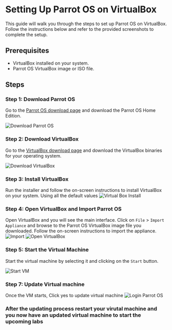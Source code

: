 # Setting Up Parrot OS on VirtualBox

This guide will walk you through the steps to set up Parrot OS on VirtualBox. Follow the instructions below and refer to the provided screenshots to complete the setup.

## Prerequisites
- VirtualBox installed on your system.
- Parrot OS VirtualBox image or ISO file.

## Steps

### Step 1: Download Parrot OS
Go to the [Parrot OS download page](https://www.parrotsec.org/download/) and download the Parrot OS Home Edition.

![Download Parrot OS](https://i.imgur.com/9GzDwEL.png)

### Step 2: Download VirtualBox
Go to the [VirtualBox download page](https://www.virtualbox.org/wiki/Downloads) and download the VirtualBox binaries for your operating system.

![Download VirtualBox](https://i.imgur.com/oZoasYV.png)

### Step 3: Install VirtualBox
Run the installer and follow the on-screen instructions to install VirtualBox on your system. Using all the default values
![Virtual Box Install](https://i.imgur.com/oH3YDhl.png)

### Step 4: Open VirtualBox and Import Parrot OS
Open VirtualBox and you will see the main interface. Click on `File` > `Import Appliance` and browse to the Parrot OS VirtualBox image file you downloaded. Follow the on-screen instructions to import the appliance.
![Import](https://i.imgur.com/Fk2L76i.png)
![Open VirtualBox](https://i.imgur.com/ECKx76t.png)

### Step 5: Start the Virtual Machine
Start the virtual machine by selecting it and clicking on the `Start` button.

![Start VM](https://i.imgur.com/h5BD9k6.png)

### Step 7: Update Virtual machine
Once the VM starts, Click yes to update virtual machine 
![Login Parrot OS](https://i.imgur.com/Z3bxqSV.png)

### After the updating process restart your virutal machine and you now have an updated virtual machine to start the upcoming labs

